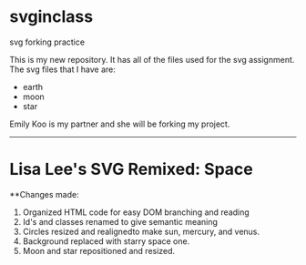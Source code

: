 # svginclass
svg forking practice

This is my new repository. 
It has all of the files used for the svg assignment. 
The svg files that I have are: 
  * earth
  * moon
  * star


Emily Koo is my partner and she will be forking my project. 

----------------------------------------------------------
# Lisa Lee's SVG Remixed: Space

**Changes made:
1. Organized HTML code for easy DOM branching and reading
2. Id's and classes renamed to give semantic meaning
3. Circles resized and realignedto make sun, mercury, and venus.
5. Background replaced with starry space one.
6. Moon and star repositioned and resized.


